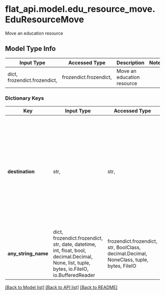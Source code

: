 # flat_api.model.edu_resource_move.EduResourceMove

Move an education resource

## Model Type Info
Input Type | Accessed Type | Description | Notes
------------ | ------------- | ------------- | -------------
dict, frozendict.frozendict,  | frozendict.frozendict,  | Move an education resource | 

### Dictionary Keys
Key | Input Type | Accessed Type | Description | Notes
------------ | ------------- | ------------- | ------------- | -------------
**destination** | str,  | str,  | Unique identifier of the destination of the folder where to move this resource. This can also be &#x60;root&#x60; to move the resource at the root of the user resource library.  | 
**any_string_name** | dict, frozendict.frozendict, str, date, datetime, int, float, bool, decimal.Decimal, None, list, tuple, bytes, io.FileIO, io.BufferedReader | frozendict.frozendict, str, BoolClass, decimal.Decimal, NoneClass, tuple, bytes, FileIO | any string name can be used but the value must be the correct type | [optional]

[[Back to Model list]](../../README.md#documentation-for-models) [[Back to API list]](../../README.md#documentation-for-api-endpoints) [[Back to README]](../../README.md)


